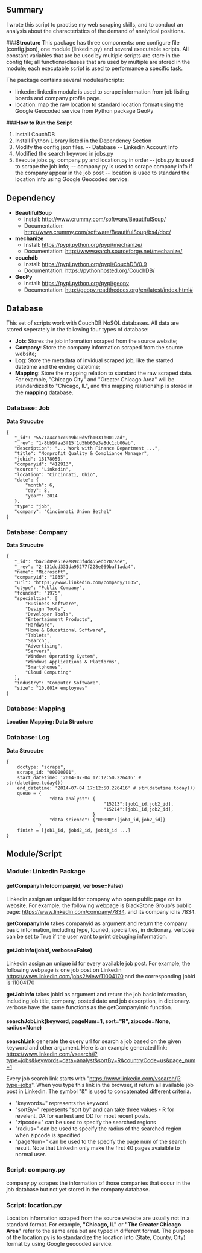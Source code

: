 ## Summary

I wrote this script to practise my web scraping skills, and to conduct an analysis about the characteristics of the demand of analytical positions. 

###**Strcuture**
This package has three components: one configure file (config.json), one module (linkedin.py) and several executable scripts. All constant variables that are be used by multiple scripts are store in the config file; all functions/classes that are used by multiple are stored in the module; each executable script is used to performance a specific task. 


The package contains several modules/scripts:
- linkedin: linkedin module is used to scrape information from job listing boards and company profile page.
- location: map the raw location to standard location format using the Google Geocoded service from Python package GeoPy

###**How to Run the Script**

1. Install CouchDB
2. Install Python Library listed in the Dependency Section
3. Modify the config.json files.
-- Database
-- Linkedin Account Info
4. Modified the search keyword in jobs.py
5. Execute jobs.py, company.py and location.py in order
-- jobs.py is used to scrape the job info;
-- company.py is used to scrape company info if the company appear in the job post
-- location is used to standard the location info using Google Geocoded service.


## Dependency

- **BeautifulSoup**
  - Install: http://www.crummy.com/software/BeautifulSoup/
  - Documentation: http://www.crummy.com/software/BeautifulSoup/bs4/doc/
- **mechanize**
  - Install: https://pypi.python.org/pypi/mechanize/
  - Documentation: http://wwwsearch.sourceforge.net/mechanize/
- **couchdb**
  - Install: https://pypi.python.org/pypi/CouchDB/0.9
  - Documentation: https://pythonhosted.org/CouchDB/
- **GeoPy**
  - Install: https://pypi.python.org/pypi/geopy
  - Documentation: http://geopy.readthedocs.org/en/latest/index.html#

## Database

This set of scripts work with CouchDB NoSQL databases. All data are stored seperately in the following four types of database:
- **Job**: Stores the job information scraped from the source website;
- **Company**: Store the company information scraped from the source website;
- **Log**: Store the metadata of invidual scraped job, like the started datetime and the ending datetime;
- **Mapping**: Store the mapping relation to standard the raw scraped data. For example, "Chicago City" and "Greater Chicago Area" will be standardized to "Chicago, IL", and this mapping relationship is stored in the **mapping** database. 

### Database: Job
**Data Strucutre**
``` 
{
   "_id": "5571a44cbcc9b9b10d5fb1031b0012ad",
   "_rev": "1-8bb9faa3f15f1d5bb60e3a8dc1cb06ab",
   "description": "... Work with Finance Department ...",
   "title": "Nonprofit Quality & Compliance Manager",
   "jobid": 16178050,
   "companyid": "412913",
   "source": "Linkedin",
   "location": "Cincinnati, Ohio",
   "date": {
       "month": 6,
       "day": 8,
       "year": 2014
   },
   "type": "job",
   "company": "Cincinnati Union Bethel"
}
```
### Database: Company
**Data Strucutre**
```
{
   "_id": "ba25d89e51e2e89c3f4d455edb707ace",
   "_rev": "2-131dcd331da95277f228e069baf1ada4",
   "name": "Microsoft",
   "companyid": "1035",
   "url": "https://www.linkedin.com/company/1035",
   "ctype": "Public Company",
   "founded": "1975",
   "specialties": [
       "Business Software",
       "Design Tools",
       "Developer Tools",
       "Entertainment Products",
       "Hardware",
       "Home & Educational Software",
       "Tablets",
       "Search",
       "Advertising",
       "Servers",
       "Windows Operating System",
       "Windows Applications & Platforms",
       "Smartphones",
       "Cloud Computing"
   ],
   "industry": "Computer Software",
   "size": "10,001+ employees"
}
```

### Database: Mapping
**Location Mapping: Data Structure**

### Database: Log

**Data Strucutre**
```
{
    doctype: "scrape",
    scrape_id: "00000001",
    start_datetime: '2014-07-04 17:12:50.226416' # str(datetime.today())
    end_datetime: '2014-07-04 17:12:50.226416' # str(datetime.today())
    queue = {
                "data analyst": {
                                    "15213":[job1_id,job2_id],
                                    "15214":[job1_id,job2_id],
                                }
                "data science": {"00000":[job1_id,job2_id]}
            }
    finish = [job1_id, jobd2_id, jobd3_id ...]
}
```

## Module/Script

### Module: Linkedin Package

#### getCompanyInfo(companyid, verbose=False)

Linkedin assign an unique id for company who open public page on its website. For example, the following webpage is BlackStone Group's public page: https://www.linkedin.com/company/7834, and its company id is 7834. 

**getCompanyInfo** takes companyid as argument and return the company basic information, including type, founed, specialties, in dictionary. verbose can be set to True if the user want to print debuging information. 

#### getJobInfo(jobid, verbose=False)

Linkedin assign an unique id for every available job post. For example, the following webpage is one job post on Linkedin https://www.linkedin.com/jobs2/view/11004170 and the corresponding jobid is 11004170

**getJobInfo** takes jobid as argument and return the job basic information, including job title, company, posted date and job descrption, in dictionary. verbose have the same functions as the getCompanyInfo function. 

#### searchJobLink(keyword, pageNum=1, sort="R", zipcode=None, radius=None)

**searchLink** generate the query url for search a job based on the given keyword and other argument. Here is an example generated link: https://www.linkedin.com/vsearch/j?type=jobs&keywords=data+analyst&sortBy=R&countryCode=us&page_num=1

Every job search link starts with "https://www.linkedin.com/vsearch/j?type=jobs". When you type this link in the browser, it return all available job post in Linkedin. The symbol "&" is used to concatenated different criteria. 
- "keywords=" represents the keyword. 
- "sortBy=" represents "sort by" and can take three values - R for revelent, DA for earliest and DD for most recent posts. 
- "zipcode=" can be used to specify the searched regions
- "radius=" can be used to specify the radius of the searched region when zipcode is specified
- "pageNum=" can be used to the specify the page num of the search result. Note that Linkedin only make the first 40 pages avaialble to normal user. 

### Script: company.py

company.py scrapes the information of those companies that occur in the job database but not yet stored in the company database. 

 
### Script: location.py

Location information scraped from the source website are usually not in a standard format. For example, **"Chicago, IL"** or **"The Greater Chicago Area"** refer to the same area but are typed in different format. The purpose of the location.py is to standardize the location into (State, County, City) format by using Google geocoded service. 
